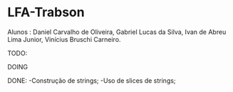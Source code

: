 # LFA-Trabson
Alunos : Daniel Carvalho de Oliveira, Gabriel Lucas da Silva, Ivan de Abreu Lima Junior, Vinícius Bruschi Carneiro. 

TODO:
  
DOING
  
DONE:
  -Construção de strings;
  -Uso de slices de strings;
  
